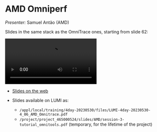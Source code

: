 # AMD Omniperf

<!-- Cannot do in full italics as the ã is misplaced which is likely an mkdocs bug. -->
*Presenter:* Samuel Antão (AMD)

Slides in the same stack as the OmniTrace ones, starting from slide 62:

<video src="https://462000265.lumidata.eu/4day-20230530/recordings/4_08_AMD_Ominiperf.mp4" controls="controls">
</video>

-   [Slides on the web](https://462000265.lumidata.eu/4day-20230530/files/LUMI-4day-20230530-4_06_AMD_Omnitrace.pdf)

-   Slides available on LUMI as:
    -   `/appl/local/training/4day-20230530/files/LUMI-4day-20230530-4_06_AMD_Omnitrace.pdf`
    -   `/project/project_465000524/slides/AMD/session-3-tutorial_omnitools.pdf` (temporary, for the lifetime of the project)

